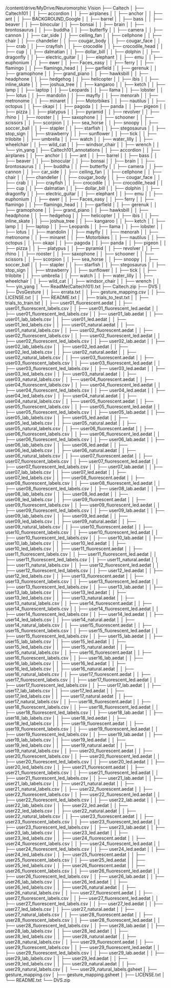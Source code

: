 /content/drive/MyDrive/Neuromorphic Vision
├── Caltech
│   ├── Caltech101
│   │   ├── accordion
│   │   ├── airplanes
│   │   ├── anchor
│   │   ├── ant
│   │   ├── BACKGROUND_Google
│   │   ├── barrel
│   │   ├── bass
│   │   ├── beaver
│   │   ├── binocular
│   │   ├── bonsai
│   │   ├── brain
│   │   ├── brontosaurus
│   │   ├── buddha
│   │   ├── butterfly
│   │   ├── camera
│   │   ├── cannon
│   │   ├── car_side
│   │   ├── ceiling_fan
│   │   ├── cellphone
│   │   ├── chair
│   │   ├── chandelier
│   │   ├── cougar_body
│   │   ├── cougar_face
│   │   ├── crab
│   │   ├── crayfish
│   │   ├── crocodile
│   │   ├── crocodile_head
│   │   ├── cup
│   │   ├── dalmatian
│   │   ├── dollar_bill
│   │   ├── dolphin
│   │   ├── dragonfly
│   │   ├── electric_guitar
│   │   ├── elephant
│   │   ├── emu
│   │   ├── euphonium
│   │   ├── ewer
│   │   ├── Faces_easy
│   │   ├── ferry
│   │   ├── flamingo
│   │   ├── flamingo_head
│   │   ├── garfield
│   │   ├── gerenuk
│   │   ├── gramophone
│   │   ├── grand_piano
│   │   ├── hawksbill
│   │   ├── headphone
│   │   ├── hedgehog
│   │   ├── helicopter
│   │   ├── ibis
│   │   ├── inline_skate
│   │   ├── joshua_tree
│   │   ├── kangaroo
│   │   ├── ketch
│   │   ├── lamp
│   │   ├── laptop
│   │   ├── Leopards
│   │   ├── llama
│   │   ├── lobster
│   │   ├── lotus
│   │   ├── mandolin
│   │   ├── mayfly
│   │   ├── menorah
│   │   ├── metronome
│   │   ├── minaret
│   │   ├── Motorbikes
│   │   ├── nautilus
│   │   ├── octopus
│   │   ├── okapi
│   │   ├── pagoda
│   │   ├── panda
│   │   ├── pigeon
│   │   ├── pizza
│   │   ├── platypus
│   │   ├── pyramid
│   │   ├── revolver
│   │   ├── rhino
│   │   ├── rooster
│   │   ├── saxophone
│   │   ├── schooner
│   │   ├── scissors
│   │   ├── scorpion
│   │   ├── sea_horse
│   │   ├── snoopy
│   │   ├── soccer_ball
│   │   ├── stapler
│   │   ├── starfish
│   │   ├── stegosaurus
│   │   ├── stop_sign
│   │   ├── strawberry
│   │   ├── sunflower
│   │   ├── tick
│   │   ├── trilobite
│   │   ├── umbrella
│   │   ├── watch
│   │   ├── water_lilly
│   │   ├── wheelchair
│   │   ├── wild_cat
│   │   ├── windsor_chair
│   │   ├── wrench
│   │   └── yin_yang
│   ├── Caltech101_annotations
│   │   ├── accordion
│   │   ├── airplanes
│   │   ├── anchor
│   │   ├── ant
│   │   ├── barrel
│   │   ├── bass
│   │   ├── beaver
│   │   ├── binocular
│   │   ├── bonsai
│   │   ├── brain
│   │   ├── brontosaurus
│   │   ├── buddha
│   │   ├── butterfly
│   │   ├── camera
│   │   ├── cannon
│   │   ├── car_side
│   │   ├── ceiling_fan
│   │   ├── cellphone
│   │   ├── chair
│   │   ├── chandelier
│   │   ├── cougar_body
│   │   ├── cougar_face
│   │   ├── crab
│   │   ├── crayfish
│   │   ├── crocodile
│   │   ├── crocodile_head
│   │   ├── cup
│   │   ├── dalmatian
│   │   ├── dollar_bill
│   │   ├── dolphin
│   │   ├── dragonfly
│   │   ├── electric_guitar
│   │   ├── elephant
│   │   ├── emu
│   │   ├── euphonium
│   │   ├── ewer
│   │   ├── Faces_easy
│   │   ├── ferry
│   │   ├── flamingo
│   │   ├── flamingo_head
│   │   ├── garfield
│   │   ├── gerenuk
│   │   ├── gramophone
│   │   ├── grand_piano
│   │   ├── hawksbill
│   │   ├── headphone
│   │   ├── hedgehog
│   │   ├── helicopter
│   │   ├── ibis
│   │   ├── inline_skate
│   │   ├── joshua_tree
│   │   ├── kangaroo
│   │   ├── ketch
│   │   ├── lamp
│   │   ├── laptop
│   │   ├── Leopards
│   │   ├── llama
│   │   ├── lobster
│   │   ├── lotus
│   │   ├── mandolin
│   │   ├── mayfly
│   │   ├── menorah
│   │   ├── metronome
│   │   ├── minaret
│   │   ├── Motorbikes
│   │   ├── nautilus
│   │   ├── octopus
│   │   ├── okapi
│   │   ├── pagoda
│   │   ├── panda
│   │   ├── pigeon
│   │   ├── pizza
│   │   ├── platypus
│   │   ├── pyramid
│   │   ├── revolver
│   │   ├── rhino
│   │   ├── rooster
│   │   ├── saxophone
│   │   ├── schooner
│   │   ├── scissors
│   │   ├── scorpion
│   │   ├── sea_horse
│   │   ├── snoopy
│   │   ├── soccer_ball
│   │   ├── stapler
│   │   ├── starfish
│   │   ├── stegosaurus
│   │   ├── stop_sign
│   │   ├── strawberry
│   │   ├── sunflower
│   │   ├── tick
│   │   ├── trilobite
│   │   ├── umbrella
│   │   ├── watch
│   │   ├── water_lilly
│   │   ├── wheelchair
│   │   ├── wild_cat
│   │   ├── windsor_chair
│   │   ├── wrench
│   │   └── yin_yang
│   └── ReadMe(Caltech101).txt
├── Caltech.zip
├── DVS
│   ├── DvsGesture
│   │   ├── errata.txt
│   │   ├── gesture_mapping.csv
│   │   ├── LICENSE.txt
│   │   ├── README.txt
│   │   ├── trials_to_test.txt
│   │   ├── trials_to_train.txt
│   │   ├── user01_fluorescent.aedat
│   │   ├── user01_fluorescent_labels.csv
│   │   ├── user01_fluorescent_led.aedat
│   │   ├── user01_fluorescent_led_labels.csv
│   │   ├── user01_lab.aedat
│   │   ├── user01_lab_labels.csv
│   │   ├── user01_led.aedat
│   │   ├── user01_led_labels.csv
│   │   ├── user01_natural.aedat
│   │   ├── user01_natural_labels.csv
│   │   ├── user02_fluorescent.aedat
│   │   ├── user02_fluorescent_labels.csv
│   │   ├── user02_fluorescent_led.aedat
│   │   ├── user02_fluorescent_led_labels.csv
│   │   ├── user02_lab.aedat
│   │   ├── user02_lab_labels.csv
│   │   ├── user02_led.aedat
│   │   ├── user02_led_labels.csv
│   │   ├── user02_natural.aedat
│   │   ├── user02_natural_labels.csv
│   │   ├── user03_fluorescent.aedat
│   │   ├── user03_fluorescent_labels.csv
│   │   ├── user03_fluorescent_led.aedat
│   │   ├── user03_fluorescent_led_labels.csv
│   │   ├── user03_led.aedat
│   │   ├── user03_led_labels.csv
│   │   ├── user03_natural.aedat
│   │   ├── user03_natural_labels.csv
│   │   ├── user04_fluorescent.aedat
│   │   ├── user04_fluorescent_labels.csv
│   │   ├── user04_fluorescent_led.aedat
│   │   ├── user04_fluorescent_led_labels.csv
│   │   ├── user04_led.aedat
│   │   ├── user04_led_labels.csv
│   │   ├── user04_natural.aedat
│   │   ├── user04_natural_labels.csv
│   │   ├── user05_fluorescent.aedat
│   │   ├── user05_fluorescent_labels.csv
│   │   ├── user05_fluorescent_led.aedat
│   │   ├── user05_fluorescent_led_labels.csv
│   │   ├── user05_lab.aedat
│   │   ├── user05_lab_labels.csv
│   │   ├── user05_led.aedat
│   │   ├── user05_led_labels.csv
│   │   ├── user05_natural.aedat
│   │   ├── user05_natural_labels.csv
│   │   ├── user06_fluorescent.aedat
│   │   ├── user06_fluorescent_labels.csv
│   │   ├── user06_fluorescent_led.aedat
│   │   ├── user06_fluorescent_led_labels.csv
│   │   ├── user06_lab.aedat
│   │   ├── user06_lab_labels.csv
│   │   ├── user06_led.aedat
│   │   ├── user06_led_labels.csv
│   │   ├── user06_natural.aedat
│   │   ├── user06_natural_labels.csv
│   │   ├── user07_fluorescent.aedat
│   │   ├── user07_fluorescent_labels.csv
│   │   ├── user07_fluorescent_led.aedat
│   │   ├── user07_fluorescent_led_labels.csv
│   │   ├── user07_lab.aedat
│   │   ├── user07_lab_labels.csv
│   │   ├── user07_led.aedat
│   │   ├── user07_led_labels.csv
│   │   ├── user08_fluorescent.aedat
│   │   ├── user08_fluorescent_labels.csv
│   │   ├── user08_fluorescent_led.aedat
│   │   ├── user08_fluorescent_led_labels.csv
│   │   ├── user08_lab.aedat
│   │   ├── user08_lab_labels.csv
│   │   ├── user08_led.aedat
│   │   ├── user08_led_labels.csv
│   │   ├── user09_fluorescent.aedat
│   │   ├── user09_fluorescent_labels.csv
│   │   ├── user09_fluorescent_led.aedat
│   │   ├── user09_fluorescent_led_labels.csv
│   │   ├── user09_lab.aedat
│   │   ├── user09_lab_labels.csv
│   │   ├── user09_led.aedat
│   │   ├── user09_led_labels.csv
│   │   ├── user09_natural.aedat
│   │   ├── user09_natural_labels.csv
│   │   ├── user10_fluorescent.aedat
│   │   ├── user10_fluorescent_labels.csv
│   │   ├── user10_fluorescent_led.aedat
│   │   ├── user10_fluorescent_led_labels.csv
│   │   ├── user10_lab.aedat
│   │   ├── user10_lab_labels.csv
│   │   ├── user10_led.aedat
│   │   ├── user10_led_labels.csv
│   │   ├── user11_fluorescent.aedat
│   │   ├── user11_fluorescent_labels.csv
│   │   ├── user11_fluorescent_led.aedat
│   │   ├── user11_fluorescent_led_labels.csv
│   │   ├── user11_natural.aedat
│   │   ├── user11_natural_labels.csv
│   │   ├── user12_fluorescent_led.aedat
│   │   ├── user12_fluorescent_led_labels.csv
│   │   ├── user12_led.aedat
│   │   ├── user12_led_labels.csv
│   │   ├── user13_fluorescent.aedat
│   │   ├── user13_fluorescent_labels.csv
│   │   ├── user13_fluorescent_led.aedat
│   │   ├── user13_fluorescent_led_labels.csv
│   │   ├── user13_lab.aedat
│   │   ├── user13_lab_labels.csv
│   │   ├── user13_led.aedat
│   │   ├── user13_led_labels.csv
│   │   ├── user13_natural.aedat
│   │   ├── user13_natural_labels.csv
│   │   ├── user14_fluorescent.aedat
│   │   ├── user14_fluorescent_labels.csv
│   │   ├── user14_fluorescent_led.aedat
│   │   ├── user14_fluorescent_led_labels.csv
│   │   ├── user14_led.aedat
│   │   ├── user14_led_labels.csv
│   │   ├── user14_natural.aedat
│   │   ├── user14_natural_labels.csv
│   │   ├── user15_fluorescent.aedat
│   │   ├── user15_fluorescent_labels.csv
│   │   ├── user15_fluorescent_led.aedat
│   │   ├── user15_fluorescent_led_labels.csv
│   │   ├── user15_lab.aedat
│   │   ├── user15_lab_labels.csv
│   │   ├── user15_led.aedat
│   │   ├── user15_led_labels.csv
│   │   ├── user15_natural.aedat
│   │   ├── user15_natural_labels.csv
│   │   ├── user16_fluorescent.aedat
│   │   ├── user16_fluorescent_labels.csv
│   │   ├── user16_lab.aedat
│   │   ├── user16_lab_labels.csv
│   │   ├── user16_led.aedat
│   │   ├── user16_led_labels.csv
│   │   ├── user16_natural.aedat
│   │   ├── user16_natural_labels.csv
│   │   ├── user17_fluorescent.aedat
│   │   ├── user17_fluorescent_labels.csv
│   │   ├── user17_fluorescent_led.aedat
│   │   ├── user17_fluorescent_led_labels.csv
│   │   ├── user17_lab.aedat
│   │   ├── user17_lab_labels.csv
│   │   ├── user17_led.aedat
│   │   ├── user17_led_labels.csv
│   │   ├── user17_natural.aedat
│   │   ├── user17_natural_labels.csv
│   │   ├── user18_fluorescent.aedat
│   │   ├── user18_fluorescent_labels.csv
│   │   ├── user18_fluorescent_led.aedat
│   │   ├── user18_fluorescent_led_labels.csv
│   │   ├── user18_lab.aedat
│   │   ├── user18_lab_labels.csv
│   │   ├── user18_led.aedat
│   │   ├── user18_led_labels.csv
│   │   ├── user19_fluorescent.aedat
│   │   ├── user19_fluorescent_labels.csv
│   │   ├── user19_fluorescent_led.aedat
│   │   ├── user19_fluorescent_led_labels.csv
│   │   ├── user19_lab.aedat
│   │   ├── user19_lab_labels.csv
│   │   ├── user19_led.aedat
│   │   ├── user19_led_labels.csv
│   │   ├── user19_natural.aedat
│   │   ├── user19_natural_labels.csv
│   │   ├── user20_fluorescent.aedat
│   │   ├── user20_fluorescent_labels.csv
│   │   ├── user20_fluorescent_led.aedat
│   │   ├── user20_fluorescent_led_labels.csv
│   │   ├── user20_led.aedat
│   │   ├── user20_led_labels.csv
│   │   ├── user21_fluorescent.aedat
│   │   ├── user21_fluorescent_labels.csv
│   │   ├── user21_fluorescent_led.aedat
│   │   ├── user21_fluorescent_led_labels.csv
│   │   ├── user21_lab.aedat
│   │   ├── user21_lab_labels.csv
│   │   ├── user21_natural.aedat
│   │   ├── user21_natural_labels.csv
│   │   ├── user22_fluorescent.aedat
│   │   ├── user22_fluorescent_labels.csv
│   │   ├── user22_fluorescent_led.aedat
│   │   ├── user22_fluorescent_led_labels.csv
│   │   ├── user22_lab.aedat
│   │   ├── user22_lab_labels.csv
│   │   ├── user22_led.aedat
│   │   ├── user22_led_labels.csv
│   │   ├── user22_natural.aedat
│   │   ├── user22_natural_labels.csv
│   │   ├── user23_fluorescent.aedat
│   │   ├── user23_fluorescent_labels.csv
│   │   ├── user23_fluorescent_led.aedat
│   │   ├── user23_fluorescent_led_labels.csv
│   │   ├── user23_lab.aedat
│   │   ├── user23_lab_labels.csv
│   │   ├── user23_led.aedat
│   │   ├── user23_led_labels.csv
│   │   ├── user24_fluorescent.aedat
│   │   ├── user24_fluorescent_labels.csv
│   │   ├── user24_fluorescent_led.aedat
│   │   ├── user24_fluorescent_led_labels.csv
│   │   ├── user24_led.aedat
│   │   ├── user24_led_labels.csv
│   │   ├── user25_fluorescent.aedat
│   │   ├── user25_fluorescent_labels.csv
│   │   ├── user25_led.aedat
│   │   ├── user25_led_labels.csv
│   │   ├── user26_fluorescent.aedat
│   │   ├── user26_fluorescent_labels.csv
│   │   ├── user26_fluorescent_led.aedat
│   │   ├── user26_fluorescent_led_labels.csv
│   │   ├── user26_lab.aedat
│   │   ├── user26_lab_labels.csv
│   │   ├── user26_led.aedat
│   │   ├── user26_led_labels.csv
│   │   ├── user26_natural.aedat
│   │   ├── user26_natural_labels.csv
│   │   ├── user27_fluorescent.aedat
│   │   ├── user27_fluorescent_labels.csv
│   │   ├── user27_fluorescent_led.aedat
│   │   ├── user27_fluorescent_led_labels.csv
│   │   ├── user27_led.aedat
│   │   ├── user27_led_labels.csv
│   │   ├── user27_natural.aedat
│   │   ├── user27_natural_labels.csv
│   │   ├── user28_fluorescent.aedat
│   │   ├── user28_fluorescent_labels.csv
│   │   ├── user28_fluorescent_led.aedat
│   │   ├── user28_fluorescent_led_labels.csv
│   │   ├── user28_lab.aedat
│   │   ├── user28_lab_labels.csv
│   │   ├── user28_led.aedat
│   │   ├── user28_led_labels.csv
│   │   ├── user28_natural.aedat
│   │   ├── user28_natural_labels.csv
│   │   ├── user29_fluorescent.aedat
│   │   ├── user29_fluorescent_labels.csv
│   │   ├── user29_fluorescent_led.aedat
│   │   ├── user29_fluorescent_led_labels.csv
│   │   ├── user29_lab.aedat
│   │   ├── user29_lab_labels.csv
│   │   ├── user29_led.aedat
│   │   ├── user29_led_labels.csv
│   │   ├── user29_natural.aedat
│   │   ├── user29_natural_labels.csv
│   │   └── user29_natural_labels.gsheet
│   ├── gesture_mapping.csv
│   ├── gesture_mapping.gsheet
│   ├── LICENSE.txt
│   └── README.txt
└── DVS.zip
